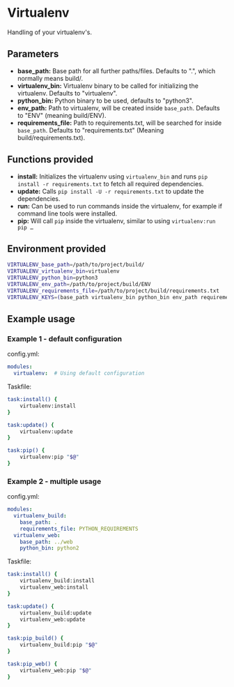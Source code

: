 # Virtualenv

Handling of your virtualenv's.

## Parameters

* **base_path:** Base path for all further paths/files. Defaults to ".", which normally means build/.
* **virtualenv_bin:** Virtualenv binary to be called for initializing the virtualenv. Defaults to "virtualenv".
* **python_bin:** Python binary to be used, defaults to "python3".
* **env_path:** Path to virtualenv, will be created inside `base_path`. Defaults to "ENV" (meaning build/ENV).
* **requirements_file:** Path to requirements.txt, will be searched for inside `base_path`. Defaults to
  "requirements.txt" (Meaning build/requirements.txt).

## Functions provided

* **install:** Initializes the virtualenv using `virtualenv_bin` and runs `pip install -r requirements.txt` to fetch
  all required dependencies.
* **update:** Calls `pip install -U -r requirements.txt` to update the dependencies.
* **run:** Can be used to run commands inside the virtualenv, for example if command line tools were installed.
* **pip:** Will call `pip` inside the virtualenv, similar to using `virtualenv:run pip …`

## Environment provided

```bash
VIRTUALENV_base_path=/path/to/project/build/
VIRTUALENV_virtualenv_bin=virtualenv
VIRTUALENV_python_bin=python3
VIRTUALENV_env_path=/path/to/project/build/ENV
VIRTUALENV_requirements_file=/path/to/project/build/requirements.txt
VIRTUALENV_KEYS=(base_path virtualenv_bin python_bin env_path requirements_file)
```

## Example usage

### Example 1 - default configuration

config.yml:
```yaml
modules:
  virtualenv:  # Using default configuration
```

Taskfile:
```bash
task:install() {
    virtualenv:install
}

task:update() {
    virtualenv:update
}

task:pip() {
    virtualenv:pip "$@"
}
```

### Example 2 - multiple usage

config.yml:
```yaml
modules:
  virtualenv_build:
    base_path: .
    requirements_file: PYTHON_REQUIREMENTS
  virtualenv_web:
    base_path: ../web
    python_bin: python2
```

Taskfile:
```bash
task:install() {
    virtualenv_build:install
    virtualenv_web:install
}

task:update() {
    virtualenv_build:update
    virtualenv_web:update
}

task:pip_build() {
    virtualenv_build:pip "$@"
}

task:pip_web() {
    virtualenv_web:pip "$@"
}
```

